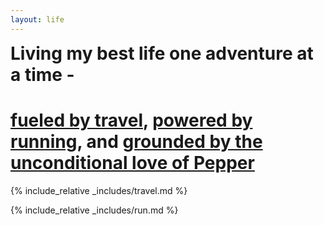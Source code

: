```yaml
---
layout: life
---
```


<h1 id="life" style="margin: 10px 0px;">Living my best life one adventure at a time - </h1>

<h1> <a href="#travel" style='color: inherit'>fueled by travel</a>, <a href="#run" style='color: inherit'>powered by running</a>, and <a href="#pepper" style='color: inherit'>grounded by the unconditional love of Pepper</a></h1>


<!-- – fueled by travel, powered by running, and grounded by the unconditional love of my Pepper. -->

{% include_relative _includes/travel.md %}

{% include_relative _includes/run.md %}
